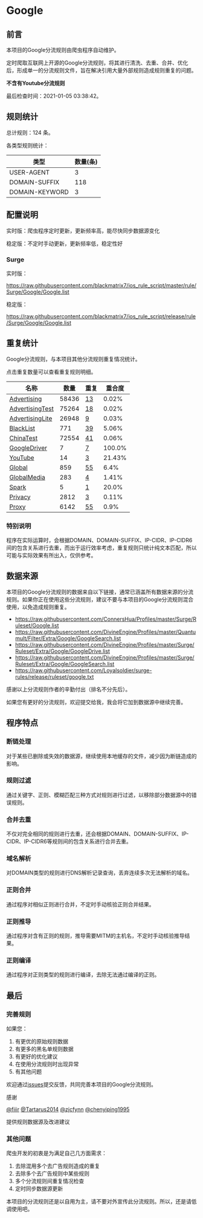 # Google

## 前言

本项目的Google分流规则由爬虫程序自动维护。

定时爬取互联网上开源的Google分流规则，将其进行清洗、去重、合并、优化后，形成单一的分流规则文件，旨在解决引用大量外部规则造成规则重复的问题。

**不含有Youtube分流规则**


最后检查时间：2021-01-05 03:38:42。

## 规则统计

总计规则：124 条。

各类型规则统计：

| 类型 | 数量(条) |
| ---- | ---- |
| USER-AGENT | 3 |
| DOMAIN-SUFFIX | 118 |
| DOMAIN-KEYWORD | 3 |
## 配置说明

实时版：爬虫程序定时更新，更新频率高，能尽快同步数据源变化

稳定版：不定时手动更新，更新频率低，稳定性好

### Surge 
实时版：

https://raw.githubusercontent.com/blackmatrix7/ios_rule_script/master/rule/Surge/Google/Google.list

稳定版：

https://raw.githubusercontent.com/blackmatrix7/ios_rule_script/release/rule/Surge/Google/Google.list

## 重复统计

Google分流规则，与本项目其他分流规则重复情况统计。

点击重复数量可以查看重复规则明细。

| 名称 | 数量 | 重复 | 重合度 |
| ---- | ---- | ---- | ------ |
|  [Advertising](https://github.com/blackmatrix7/ios_rule_script/tree/master/rule/Surge/Advertising)    | 58436   | [13](https://raw.githubusercontent.com/blackmatrix7/ios_rule_script/master/rule/Surge/Google/Google_Repeat.list)   |   0.02% |
|  [AdvertisingTest](https://github.com/blackmatrix7/ios_rule_script/tree/master/rule/Surge/AdvertisingTest)    | 75264   | [18](https://raw.githubusercontent.com/blackmatrix7/ios_rule_script/master/rule/Surge/Google/Google_Repeat.list)   |   0.02% |
|  [AdvertisingLite](https://github.com/blackmatrix7/ios_rule_script/tree/master/rule/Surge/AdvertisingLite)    | 26948   | [9](https://raw.githubusercontent.com/blackmatrix7/ios_rule_script/master/rule/Surge/Google/Google_Repeat.list)   |   0.03% |
|  [BlackList](https://github.com/blackmatrix7/ios_rule_script/tree/master/rule/Surge/BlackList)    | 771   | [39](https://raw.githubusercontent.com/blackmatrix7/ios_rule_script/master/rule/Surge/Google/Google_Repeat.list)   |   5.06% |
|  [ChinaTest](https://github.com/blackmatrix7/ios_rule_script/tree/master/rule/Surge/ChinaTest)    | 72554   | [41](https://raw.githubusercontent.com/blackmatrix7/ios_rule_script/master/rule/Surge/Google/Google_Repeat.list)   |   0.06% |
|  [GoogleDriver](https://github.com/blackmatrix7/ios_rule_script/tree/master/rule/Surge/GoogleDriver)    | 7   | [7](https://raw.githubusercontent.com/blackmatrix7/ios_rule_script/master/rule/Surge/Google/Google_Repeat.list)   |   100.0% |
|  [YouTube](https://github.com/blackmatrix7/ios_rule_script/tree/master/rule/Surge/YouTube)    | 14   | [3](https://raw.githubusercontent.com/blackmatrix7/ios_rule_script/master/rule/Surge/Google/Google_Repeat.list)   |   21.43% |
|  [Global](https://github.com/blackmatrix7/ios_rule_script/tree/master/rule/Surge/Global)    | 859   | [55](https://raw.githubusercontent.com/blackmatrix7/ios_rule_script/master/rule/Surge/Google/Google_Repeat.list)   |   6.4% |
|  [GlobalMedia](https://github.com/blackmatrix7/ios_rule_script/tree/master/rule/Surge/GlobalMedia)    | 283   | [4](https://raw.githubusercontent.com/blackmatrix7/ios_rule_script/master/rule/Surge/Google/Google_Repeat.list)   |   1.41% |
|  [Spark](https://github.com/blackmatrix7/ios_rule_script/tree/master/rule/Surge/Spark)    | 5   | [1](https://raw.githubusercontent.com/blackmatrix7/ios_rule_script/master/rule/Surge/Google/Google_Repeat.list)   |   20.0% |
|  [Privacy](https://github.com/blackmatrix7/ios_rule_script/tree/master/rule/Surge/Privacy)    | 2812   | [3](https://raw.githubusercontent.com/blackmatrix7/ios_rule_script/master/rule/Surge/Google/Google_Repeat.list)   |   0.11% |
|  [Proxy](https://github.com/blackmatrix7/ios_rule_script/tree/master/rule/Surge/Proxy)    | 6142   | [55](https://raw.githubusercontent.com/blackmatrix7/ios_rule_script/master/rule/Surge/Google/Google_Repeat.list)   |   0.9% |
### 特别说明
程序在实际运算时，会根据DOMAIN、DOMAIN-SUFFIX、IP-CIDR、IP-CIDR6间的包含关系进行去重，而出于运行效率考虑，重复规则只统计纯文本匹配，所以可能与实际效果有所出入，仅供参考。

## 数据来源

本项目的Google分流规则的数据来自以下链接，通常已涵盖所有数据来源的分流规则。如果你正在使用这些分流规则，建议不要与本项目的Google分流规则混合使用，以免造成规则重复。

- https://raw.githubusercontent.com/ConnersHua/Profiles/master/Surge/Ruleset/Google.list
- https://raw.githubusercontent.com/DivineEngine/Profiles/master/Quantumult/Filter/Extra/Google/GoogleSearch.list
- https://raw.githubusercontent.com/DivineEngine/Profiles/master/Surge/Ruleset/Extra/Google/GoogleDrive.list
- https://raw.githubusercontent.com/DivineEngine/Profiles/master/Surge/Ruleset/Extra/Google/GoogleSearch.list
- https://raw.githubusercontent.com/Loyalsoldier/surge-rules/release/ruleset/google.txt


感谢以上分流规则作者的辛勤付出（排名不分先后）。

如果您有更好的分流规则，欢迎提交给我，我会将它加到数据源中继续完善。

## 程序特点

### 断链处理

对于某些已删除或失效的数据源，继续使用本地缓存的文件，减少因为断链造成的影响。

### 规则过滤

通过关键字、正则、模糊匹配三种方式对规则进行过滤，以移除部分数据源中的错误规则。

### 合并去重

不仅对完全相同的规则进行去重，还会根据DOMAIN、DOMAIN-SUFFIX、IP-CIDR、IP-CIDR6等规则间的包含关系进行合并去重。

### 域名解析

对DOMAIN类型的规则进行DNS解析记录查询，丢弃连续多次无法解析的域名。

### 正则合并

通过程序对相似正则进行合并，不定时手动核验正则合并结果。

### 正则推导

通过程序对含有正则的规则，推导需要MITM的主机名，不定时手动核验推导结果。

### 正则编译

通过程序对正则类型的规则进行编译，去除无法通过编译的正则。

## 最后

### 完善规则

如果您：

1. 有更优的原始规则数据
2. 有更多的黑名单规则数据
3. 有更好的优化建议
4. 在使用分流规则时出现异常
5. 有其他问题

欢迎通过[issues](https://github.com/blackmatrix7/ios_rule_script/issues/new)提交反馈，共同完善本项目的Google分流规则。

感谢

[@fiiir](https://github.com/fiiir) [@Tartarus2014](https://github.com/Tartarus2014) [@zjcfynn](https://github.com/zjcfynn) [@chenyiping1995](https://github.com/chenyiping1995) 

提供规则数据源及改进建议

### 其他问题

爬虫开发的初衷是为满足自己几方面需求：

1. 去除混用多个去广告规则造成的重复
2. 去除多个去广告规则中某些规则
3. 多个分流规则间重复情况检查
4. 定时同步数据源更新

本项目的分流规则还是以自用为主，请不要对外宣传此分流规则。所以，还是请低调使用吧。